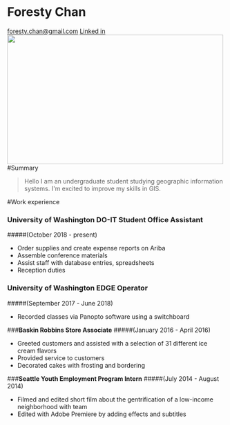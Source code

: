 # Foresty Chan

foresty.chan@gmail.com
[Linked in](linkedin.com/foresty-chan-b21b83177)
<img src ="https://scontent-sea1-1.xx.fbcdn.net/v/t31.0-8/p960x960/12273779_1122981917713478_3021042673119288934_o.jpg?_nc_cat=105&_nc_sid=7aed08&_nc_ohc=aj-XAbgUH1gAX-jI1pt&_nc_ht=scontent-sea1-1.xx&_nc_tp=6&oh=7d2449298f0ccc638228d251e66a3fa5&oe=5EB04269" width="500" height="300"> 
#Summary

>Hello I am an undergraduate student studying geographic information systems. I'm excited to improve my skills in GIS.

#Work experience

### **University of Washington DO-IT Student Office Assistant**
#####(October 2018 - present)
- Order supplies and create expense reports on Ariba
- Assemble conference materials
- Assist staff with database entries, spreadsheets
- Reception duties

### **University of Washington EDGE Operator**
#####(September 2017 - June 2018)
- Recorded classes via Panopto software using a switchboard

###**Baskin Robbins Store Associate**
#####(January 2016 - April 2016)
- Greeted customers and assisted with a selection of 31 different ice cream flavors
- Provided service to customers
- Decorated cakes with frosting and bordering

###**Seattle Youth Employment Program Intern**
#####(July 2014 - August 2014)
- Filmed and edited short film about the gentrification of a low-income neighborhood with team
- Edited with Adobe Premiere by adding effects and subtitles
